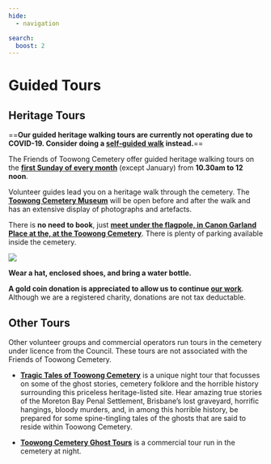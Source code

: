 ```yaml
---
hide:
  - navigation

search:
  boost: 2  
---
```


# Guided Tours

## Heritage Tours

==**Our guided heritage walking tours are currently not operating due to COVID-19. Consider doing a [self‑guided walk](walks/index.md) instead.**==

The Friends of Toowong Cemetery offer guided heritage walking tours on the **[first Sunday of every month](https://www.timeanddate.com/calendar/custom.html?year=2022&y2=2023&months=24&country=29&typ=3&display=3&cols=0&fdow=7&hol=0&ctf=5&ctc=2&holmark=2&hod=1&hcl=1&cdt=7&cwd=1______&holm=1&df=1)** (except January) from **10.30am to 12 noon**. 

Volunteer guides lead you on a heritage walk through the cemetery. The **[Toowong Cemetery Museum](cemetery/museum.md)** will be open before and after the walk and has an extensive display of photographs and artefacts.

There is **no need to book**, just **[meet under the flagpole, in Canon Garland Place at the, at the Toowong Cemetery](https://www.brisbane.qld.gov.au/community-and-safety/community-support/cemeteries/toowong-cemetery#location)**. There is plenty of parking available inside the cemetery.

![][image1]

**Wear a hat, enclosed shoes, and bring a water bottle.**

**A gold coin donation is appreciated to allow us to continue [our work](about/index.md)**. Although we are a registered charity, donations are not tax deductable. 
<!-- place coin on skeleton money box -->

## Other Tours

Other volunteer groups and commercial operators run tours in the cemetery under licence from the Council. These tours are not associated with the Friends of Toowong Cemetery.

- **[Tragic Tales of Toowong Cemetery](https://www.fosbc.com/tours/tragic-tales-toowong-tour/)** is a unique night tour that focusses on some of the ghost stories, cemetery folklore and the horrible history surrounding this priceless heritage-listed site. Hear amazing true stories of the Moreton Bay Penal Settlement, Brisbane’s lost graveyard, horrific hangings, bloody murders, and, in among this horrible history, be prepared for some spine-tingling tales of the ghosts that are said to reside within Toowong Cemetery.

- **[Toowong Cemetery Ghost Tours](https://ghosttoursaustralia.com.au/brisbane-ghost-tours/toowong-cemetery-original/)** is a commercial tour run in the cemetery at night. 

[image1]: assets/flag-pole.jpg
